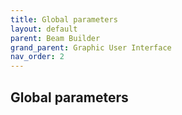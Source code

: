 ```yaml
---
title: Global parameters
layout: default
parent: Beam Builder
grand_parent: Graphic User Interface
nav_order: 2
---
```

## [](#header-2)Global parameters
<script id="MathJax-script" async src="https://cdn.jsdelivr.net/npm/mathjax@3/es5/tex-mml-chtml.js"></script>
